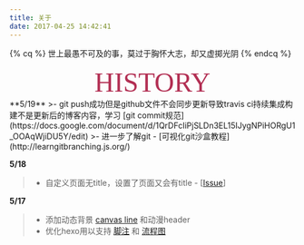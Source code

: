 ```yaml
---
title: 关于
date: 2017-04-25 14:42:41
---
```

{% cq %} 世上最愚不可及的事，莫过于胸怀大志，却又虚掷光阴 {% endcq %}
 
<center><font size=13px face="fantasy" color="#b33054">HISTORY</font></center>
**5/19**
>- git push成功但是github文件不会同步更新导致travis ci持续集成构建不是更新后的博客内容，学习 [git commit规范](https://docs.google.com/document/d/1QrDFcIiPjSLDn3EL15IJygNPiHORgU1_OOAqWjiDU5Y/edit)
>- 进一步了解git - [可视化git沙盒教程](http://learngitbranching.js.org/)

**5/18** 
>- 自定义页面无title，设置了页面又会有title - [[Issue](https://github.com/iissnan/hexo-theme-next/issues/1367)]

**5/17** 
>- 添加动态背景 [canvas line](http://canvas.migong.org/200.html) 和动漫header 
>- 优化hexo用以支持 [脚注](http://kchen.cc/2016/11/10/footnotes-in-hexo/) 和 [流程图](https://github.com/bubkoo/hexo-filter-flowchart) 